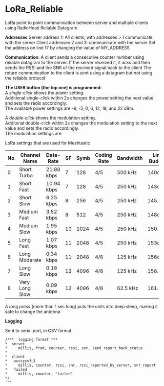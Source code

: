# LoRa_Reliable
LoRa point to point communication between server and multiple clients using RadioHead Reliable Datagram

**Addresses**
Server address 1:  All clients, with addresses > 1 communicate with the server
Client addresses 2 and 3: communicate with the server
Set the address on line 17 by changing the value of MY_ADDRESS

**Communication:**
  A client sends a consecutive counter number using reliable datagram to the server.
  If the server received it, it acks and then sends the RSSI and the SNR of the received signal back to the client
  The return communication to the client is sent using a datagram but not using the reliable protocol

**The USER button (the top one) is programmed:**  
   A _single-click_ shows the power setting.  
   Additional single-click within 2s changes the power setting the next value and sets the radio accordingly.  
   The available power settings are -9, -5, 0, 6, 12, 18, and 22 dBm.

   A _double-click_ shows the modulation setting.  
   Additonal double-click within 2s changes the modulation setting to the next value and sets the radio accordingly.  
   The modulation settings are:

LoRa settings that are used for Meshtastic

| No | Channel Name  | Data-Rate	| SF  | Symb	| Coding Rate	| Bandwidth	| Link Budget |
|----|---------------|------------|-----|-------|-------------|-----------|-------------|
| 0  |Short Turbo   | 21.88 kbps | 7   | 128   |	   4/5	    |   500 kHz	|  140dB      |
| 1  |Short Fast    | 10.94 kbps | 7 | 128	 | 4/5	        | 250 kHz	  | 143dB |
| 2  |Short Slow	  | 6.25 kbps	| 8 | 256	  | 4/5	        | 250 kHz	  | 145.5dB |
| 3  |Medium Fast	   | 3.52 kbps	| 9 | 512	  | 4/5	        | 250 kHz	  | 148dB |
| 4  |Medium Slow	   | 1.95 kbps	| 10 | 1024	| 4/5	        | 250 kHz	  | 150.5dB |
| 5  |Long Fast	     | 1.07 kbps	| 11 | 2048	| 4/5	        | 250 kHz	  | 153dB |
| 6  |Long Moderate  | 0.34 kbps	| 11 | 2048	| 4/8	        | 125 kHz	  | 156dB |
| 7  |Long Slow	     | 0.18 kbps	| 12 | 4096	| 4/8	        | 125 kHz	  | 158.5dB |
| 8  |Very Long Slow | 0.09 kbps	| 12 | 4096 |	4/8	        | 62.5 kHz	| 161.5dB |

  A _long press_ (more than 1 sec long) puts the units into deep sleep, making it safe to change the antenna
  
**Logging**

Sent to serial port, in CSV format
```
/***  logging format ***
*  server
*     millis, from, counter, rssi, snr, send_report_back_status
* 
*  client
*   successful
*     millis, counter, rssi, snr, rssi_reported_by_server, snr_report 
*   failed
*     millis, counter, "failed"
*/
'''
